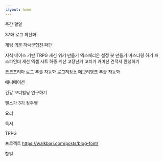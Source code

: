 ```yaml
---
layout: home
---
```



주간 할일

37화 로그 최신화

게임
의분
하락군협전
파판

지식 베이스 기반 TRPG 세션 위키 만들기
엑스페리온 설정 봇 만들기
마스터링 하기
패스파인더 세션 엑셀 시트 하중 계산 고장난거 고치기
커미션 견적서 완성하기

코코포리아 로그 추출 자동화
로그저장소 메모리뱅크 추출 자동화

애니메이션

건강
보디빌딩 연구하기

팬스가 3기 정주행


요리

독서

TRPG

프로젝트
https://walkbori.com/posts/blog-font/

할일
